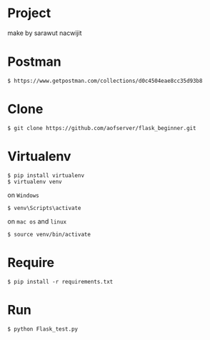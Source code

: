 # Project
make by sarawut nacwijit

# Postman
```
$ https://www.getpostman.com/collections/d0c4504eae8cc35d93b8
```


# Clone
```
$ git clone https://github.com/aofserver/flask_beginner.git
```

# Virtualenv
```
$ pip install virtualenv
$ virtualenv venv
```

on `Windows`
```
$ venv\Scripts\activate
```
on `mac os` and `linux`
```
$ source venv/bin/activate
```


# Require
```
$ pip install -r requirements.txt
```

# Run
```
$ python Flask_test.py
```
